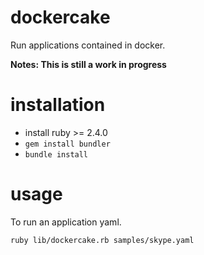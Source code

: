 # dockercake
Run applications contained in docker. 

**Notes: This is still a work in progress**

# installation

- install ruby >= 2.4.0
- `gem install bundler`
- `bundle install`

# usage

To run an application yaml.


    ruby lib/dockercake.rb samples/skype.yaml 
